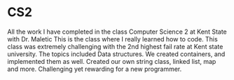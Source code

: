 # CS2
All the work I have completed in the class Computer Science 2 at Kent State with Dr. Maletic 
This is the class where I really learned how to code. This class was extremely challenging with the 2nd highest fail rate at Kent state university.
The topics included Data structures. We created containers, and implemented them as well. Created our own string class, linked list, map and more. 
Challenging yet rewarding for a new programmer. 
